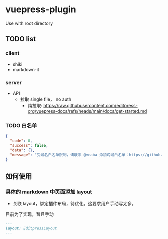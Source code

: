 # vuepress-plugin

Use with root directory

## TODO list

### client

- shiki
- markdown-it

### server

- API
  - 拉取 single file， no auth
    - 纯拉取: https://raw.githubusercontent.com/editpress-org/vuepress-docs/refs/heads/main/docs/get-started.md

### TODO 白名单

```json
{
  "code": 0,
  "success": false,
  "data": {},
  "message": "受域名白名单限制，请联系 @veaba 添加跨域白名单：https://github.com/veaba/vuepress-plugin-editable/issues"
}
```

## 如何使用

### 具体的 markdown 中页面添加 layout

- 关联 layout，绑定插件布局，待优化。这要求用户手动写太多。

目前为了实现，暂且手动

```md
---
layout: EditpressLayout
---
```
